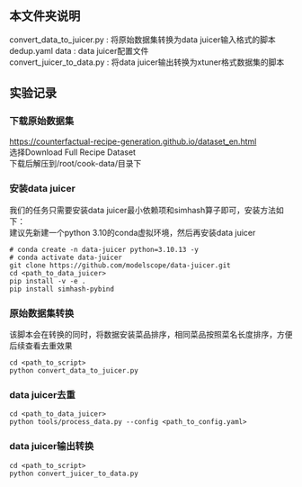 ## 本文件夹说明
convert_data_to_juicer.py : 将原始数据集转换为data juicer输入格式的脚本  
dedup.yaml data : data juicer配置文件  
convert_juicer_to_data.py : 将data juicer输出转换为xtuner格式数据集的脚本
## 实验记录
### 下载原始数据集
https://counterfactual-recipe-generation.github.io/dataset_en.html  
选择Download Full Recipe Dataset  
下载后解压到/root/cook-data/目录下  
### 安装data juicer
我们的任务只需要安装data juicer最小依赖项和simhash算子即可，安装方法如下：  
建议先新建一个python 3.10的conda虚拟环境，然后再安装data juicer
```shell
# conda create -n data-juicer python=3.10.13 -y
# conda activate data-juicer
git clone https://github.com/modelscope/data-juicer.git
cd <path_to_data_juicer>
pip install -v -e .
pip install simhash-pybind
```
### 原始数据集转换
该脚本会在转换的同时，将数据安装菜品排序，相同菜品按照菜名长度排序，方便后续查看去重效果
```shell
cd <path_to_script>
python convert_data_to_juicer.py
```
### data juicer去重
```shell
cd <path_to_data_juicer>
python tools/process_data.py --config <path_to_config.yaml>
```
### data juicer输出转换
```shell
cd <path_to_script>
python convert_juicer_to_data.py
```
